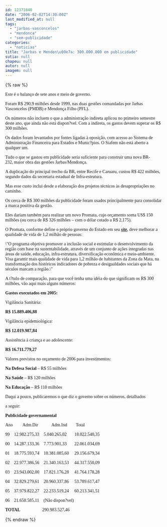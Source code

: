```yaml
---
id: 12371840
date: "2006-02-02T14:30:00Z"
last_modified_at: null
tags:
  - "jarbas-vasconcelos"
  - "mendonca"
  - "sem-publicidade"
categories:
  - "noticias"
title: "Jarbas e Mendon\u00e7a: 300.000.000 em publicidade"
sutia: null
chapeu: null
autor: null
imagem: null
---
```

{% raw %}
<p><FONT face=\"Times New Roman\"></p>
<p><P><FONT face=Verdana>Este é o balanço de sete anos e meio de governo.</FONT></P></p>
<p><P><FONT face=Verdana>Foram R$ 290,9 milhões desde 1999, nas duas gestões comandadas por Jarbas Vasconcelos (PMDB) e Mendonça Filho (PFL).</FONT></P></p>
<p><P><FONT face=Verdana>Os números não incluem o que a administração indireta aplicou no primeiro semestre deste ano, que ainda não está dispon?vel. Com a indireta, os gastos devem superar os R$ 300 milhões.</FONT></P></p>
<p><P><FONT face=Verdana>Os dados foram levantados por fontes ligadas à oposição, com acesso ao Sistema de Administração Financeira para Estados e Munic?pios. O Siafem não está aberto a qualquer um.</FONT></P></p>
<p><P><FONT face=Verdana>Tudo o que se gastou em publicidade seria suficiente para construir uma nova BR-232,&nbsp;maior obra das gestões Jarbas/Mendonça.</FONT></P></p>
<p><P><FONT face=Verdana>A duplicação do principal trecho da BR, entre Recife e Caruaru, custou R$ 422 milhões, segundo dados da secretaria estadual de Infra-estrutura.</FONT></P></p>
<p><P><FONT face=Verdana>Mas esse custo inclui desde a elaboração dos projetos técnicos às desapropriações no caminho.</FONT></P></p>
<p><P><FONT face=Verdana>Os cerca de R$ 300 milhões da publicidade foram usados principalmente para consolidar a marca positiva da gestão.</FONT></P></p>
<p><P><FONT face=Verdana>Eles dariam também para realizar um novo Promata, cujo orçamento soma US$ 150 milhões (ou cerca de R$ 326 milhões – com o dólar cotado a R$ 2,175).</FONT></P></p>
<p><P><FONT face=Verdana>O Promata, conforme define o próprio governo do Estado em seu <STRONG><EM><A href=\"https://www.promata.pe.gov.br/\" target=_blank>site</A></EM></STRONG>, deve melhorar a qualidade de vida de 1,2 milhão de pessoas:</FONT></P></FONT><FONT face=Verdana></p>
<p><P>\"O programa objetiva promover a inclusão social e estimular o desenvolvimento da região com base na sustentabilidade, através de um conjunto de ações integradas nas áreas de saúde, educação, infra-estrutura, diversificação econômica e meio-ambiente. Visa garantir mais qualidade de vida para 1,2 milhão de habitantes da Zona da Mata, na transformação dos históricos indicadores de pobreza e desigualdades sociais que há séculos marcam a região.\"</P></FONT></p>
<p><P><FONT face=Verdana>A t?tulo de comparação, para que você tenha uma idéia do que significam os R$ 300 milhões, vão aqui mais alguns números:</FONT></P></p>
<p><P><FONT face=Verdana><STRONG>Gastos executados em 2005:</STRONG></FONT></P></p>
<p><P><FONT face=Verdana>Vigilância Sanitária: </FONT></P></p>
<p><P><FONT face=Verdana><STRONG>R$ 15.889.406,88</STRONG></FONT></P></p>
<p><P><FONT face=Verdana>Vigilância epidemiológica: </FONT></P></p>
<p><P><FONT face=Verdana><STRONG>R$ 12.019.987,84</STRONG></FONT></P></p>
<p><P><FONT face=Verdana>Assistência à criança e ao adolescente: </FONT></P></p>
<p><P><FONT face=Verdana><STRONG>R$ 16.711.779,27</STRONG></FONT></P></p>
<p><P><FONT face=Verdana>Valores previstos no orçamento de 2006 para investimentos:</FONT></P></p>
<p><P><FONT face=Verdana><STRONG>Na Defesa Social</STRONG> – R$ 55 milhões</FONT></P></p>
<p><P><FONT face=Verdana><STRONG>Na Saúde</STRONG> – R$ 120 milhões</FONT></P></p>
<p><P><FONT face=Verdana><STRONG>Na Educação</STRONG> – R$ 110 milhões</FONT></P></p>
<p><P><FONT face=Verdana>Daqui a pouco, publicaremos o que diz o governo sobre os números, detalhados</p>
<p> a seguir:</FONT></P></p>
<p><P><FONT face=Verdana><STRONG>Publicidade governamental</STRONG></FONT></P></p>
<p><P><FONT face=Verdana>Ano&nbsp;&nbsp;&nbsp;&nbsp;&nbsp;&nbsp;&nbsp;&nbsp; Adm.Dir&nbsp;&nbsp;&nbsp;&nbsp;&nbsp;&nbsp;&nbsp;&nbsp;&nbsp;&nbsp;&nbsp;&nbsp;Adm.Ind&nbsp;&nbsp;&nbsp;&nbsp;&nbsp;&nbsp;&nbsp;&nbsp;Total </FONT></P></p>
<p><P><FONT face=Verdana>99&nbsp;&nbsp;&nbsp;&nbsp;12.982.275,33&nbsp;&nbsp;&nbsp;&nbsp;5.040.265,02&nbsp;&nbsp;&nbsp;&nbsp;&nbsp;&nbsp;&nbsp;18.022.540,35 </FONT></P></p>
<p><P><FONT face=Verdana>00&nbsp;&nbsp;&nbsp; 14.287.133,36&nbsp;&nbsp;&nbsp;&nbsp;7.773.901,33&nbsp;&nbsp;&nbsp;&nbsp;&nbsp;&nbsp;&nbsp;22.061.034,69 </FONT></P></p>
<p><P><FONT face=Verdana>01&nbsp;&nbsp;&nbsp; 18.775.593,74&nbsp;&nbsp;&nbsp; 10.381.085,60&nbsp;&nbsp;&nbsp;&nbsp;&nbsp;29.156.679,34 </FONT></P></p>
<p><P><FONT face=Verdana>02&nbsp;&nbsp;&nbsp;&nbsp;22.977.386,56&nbsp;&nbsp;&nbsp;&nbsp;21.340.163,53&nbsp;&nbsp;&nbsp;&nbsp; 44.317.550,09 </FONT></P></p>
<p><P><FONT face=Verdana>03&nbsp;&nbsp;&nbsp; 23.943.002,00&nbsp;&nbsp;&nbsp; 17.821.176,28&nbsp;&nbsp;&nbsp;&nbsp; 41.764.178,28 </FONT></P></p>
<p><P><FONT face=Verdana>04&nbsp;&nbsp;&nbsp; 32.829.279,61&nbsp;&nbsp;&nbsp; 20.960.337,86&nbsp;&nbsp;&nbsp;&nbsp; 53.789.617,47 </FONT></P></p>
<p><P><FONT face=Verdana>05&nbsp;&nbsp;&nbsp; 37.979.822,27&nbsp;&nbsp;&nbsp; 22.233.519,24&nbsp;&nbsp;&nbsp;&nbsp; 60.213.341,51</FONT></P></p>
<p><P><FONT face=Verdana>06&nbsp;&nbsp;&nbsp; 21.658.585,11&nbsp;&nbsp;&nbsp; (Não dispon?vel)</FONT></P></p>
<p><P><FONT face=Verdana><STRONG>TOTAL</STRONG>&nbsp;&nbsp;&nbsp;&nbsp;&nbsp;&nbsp;&nbsp;&nbsp;&nbsp;&nbsp;&nbsp;&nbsp;&nbsp;&nbsp;&nbsp;&nbsp;&nbsp;&nbsp;&nbsp; 290.983.527,46</P></FONT> </p>
{% endraw %}
